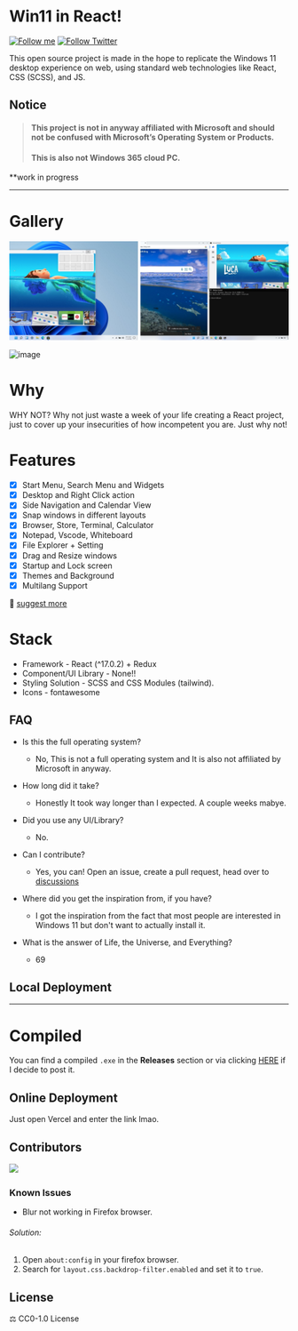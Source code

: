 # Win11 in React!

[![Follow me](https://img.shields.io/github/followers/ImKTKota?label=follow%20me&style=social)](https://github.com/ImKTKota)
[![Follow Twitter](https://img.shields.io/twitter/follow/ImKTKota?label=Follow%20me&style=social)](https://twitter.com/ImKTKota)





This open source project is made in the hope to replicate the Windows 11 desktop experience on web, using standard web technologies like React, CSS (SCSS), and JS.

## Notice
>#### This project is **not in anyway affiliated with Microsoft** and **should not be confused with Microsoft’s Operating System** or Products.
>#### This is also not Windows 365 cloud PC.


**work in progress 

------------




# Gallery



![pic1](./public/img/gallery2.jpg)

![image](https://user-images.githubusercontent.com/89068816/154832942-b3e435dd-5fe4-4bc1-a9be-34262698625d.png)

# Why

WHY NOT? Why not just waste a week of your life creating a React project, just to cover up your insecurities of how incompetent you are. Just why not!

# Features
- [x] Start Menu, Search Menu and Widgets
- [x] Desktop and Right Click action
- [x] Side Navigation and Calendar View
- [x] Snap windows in different layouts
- [x] Browser, Store, Terminal, Calculator
- [x] Notepad, Vscode, Whiteboard
- [x] File Explorer + Setting
- [x] Drag and Resize windows
- [x] Startup and Lock screen
- [x] Themes and Background
- [x] Multilang Support

📑 [suggest more](https://github.com/ImKTKota/Windows11React/issues/new/choose)

# Stack

- Framework - React (^17.0.2) + Redux
- Component/UI Library - None!!
- Styling Solution - SCSS and CSS Modules (tailwind).
- Icons - fontawesome

## FAQ

- Is this the full operating system?
  - No, This is not a full operating system and It is also not affiliated by Microsoft in anyway.

- How long did it take? 
  - Honestly It took way longer than I expected. A couple weeks mabye.


- Did you use any UI/Library?
  - No.


- Can I contribute?
  - Yes, you can! Open an issue, create a pull request, head over to [discussions](https://github.com/ImKTKota/Windows11React/discussions) 


- Where did you get the inspiration from, if you have?
  - I got the inspiration from the fact that most people are interested in Windows 11 but don't want to actually install it.


- What is the answer of Life, the Universe, and Everything?
  - 69

  
## Local Deployment






--------------------------------------------------------------------------------------------------------

# Compiled

You can find a compiled `.exe` in the **Releases** section or via clicking [HERE](https://github.com/ImKTKota/Windows11React/releases) if I decide to post it.




## Online Deployment

Just open Vercel and enter the link lmao.


## Contributors
<a href="https://github.com/ImKTKota/Windows11React/graphs/contributors">
  <img src="https://contrib.rocks/image?repo=ImKTKota/Windows11React" />
</a>

### Known Issues

- Blur not working in Firefox browser.

###### Solution:

1. Open `about:config` in your firefox browser.
2. Search for `layout.css.backdrop-filter.enabled` and set it to `true`.

## License

⚖️ CC0-1.0 License
